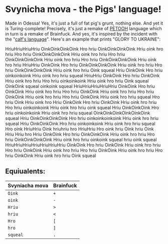 Svynicha mova - the Pigs' language!
===================================

Made in Odessa! Yes, it's just a full of fat pig's grunt, nothing else. And yet it is Turing-complete! Precisely, it's just a remake of [PETOOH](https://github.com/Ky6uk/PETOOH) language which in turn is a remake of Brainfuck. And yes, it's inspired by the incident with the "[calf's language](http://tsn.ua/ukrayina/odeskiy-dayishnik-na-pitannya-ukrayinskoyu-nye-ponimayu-tyelyachyu-movu.html)". Here's an example that prints "GLORY TO UKRAINE":

  HriuHriuHriuHriu OinkOinkOinkOink
  Hro hriu OinkOinkOinkOink Hriu oink hro hriu
  Hro hriu OinkOinkOinkOink Hriu oink hro hriu
  Hro hriu OinkOinkOinkOink Hriu oink hro hriu
  Hro hriu OinkOinkOinkOink Hriu oink hro hriu
  HriuHriu OinkOink
  Hro hriu OinkOinkOinkOink Hriu oink hro hriu
  Hro hriu OinkOinkOinkOink Hriu oink hro hriu
  Oink squeal Hriu OinkOink
  Hro hriu oinkoinkoink Hriu oink hro hriu
  squeal HriuHriu OinkOink
  Hro hriu OinkOink Hriu oink hro hriu
  Hro hriu oinkoinkoink Hriu oink hro hriu
  Oink squeal OinkOink squeal oinkoink squeal
  HriuHriuHriuHriuHriu OinkOink
  Hro hriu OinkOink Hriu oink hro hriu
  Hro hriu OinkOink Hriu oink hro hriu
  Hro hriu OinkOink Hriu oink hro hriu
  Hro hriu OinkOink Hriu oink hro hriu
  squeal Hro hriu Oink Hriu oink hro Hriu OinkOink
  Hro hriu OinkOink Hriu oink hro hriu
  Hro hriu oinkoinkoink Hriu oink hro hriu
  oink squeal Hriu OinkOinkOink
  Hro hriu oinkoinkoink Hriu oink hro hriu
  squeal OinkOinkOinkOinkOinkOink squeal
  Hriu OinkOinkOinkOink
  Hro hriu oinkoinkoinkoink Hriu oink hro hriu
  squeal Hriu OinkOinkOink
  Hro hriu oinkoinkoink Hriu oink hro hriu
  squeal Hro oink HriuHriu Oink hriuhriu hro HriuHriu
  Hro oink hriu Oink hriu Oink Hriu Hriu hro Hriu OinkOink
  Hro hriu OinkOinkOink Hriu oink hro hriu
  Hro hriu OinkOinkOinkOink Hriu oink hro hriu
  oinkoink squeal hriu oink squeal
  HriuHriuHriuHriuHriuHriuHriu OinkOink
  Hro hriu OinkOink Hriu oink hro hriu
  Hro hriu OinkOink Hriu oink hro hriu
  Hro hriu OinkOink Hriu oink hro hriu
  Hro hriu OinkOink Hriu oink hro hriu
  Oink squeal

Equiualents:
------------

|Svyniacha mova | Brainfuck
|------|----------
|`Oink` | `+`
|`oink` | `-`
|`Hriu` | `>`
|`hriu` | `<`
|`Hro` | `[`
|`hro` | `]`
|`squeal` | `.`
